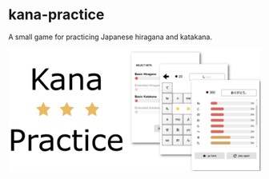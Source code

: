 # kana-practice

A small game for practicing Japanese hiragana and katakana.

![screenshot](https://raw.githubusercontent.com/Bunkerbewohner/kana-practice/master/screenshots/feature.png)
